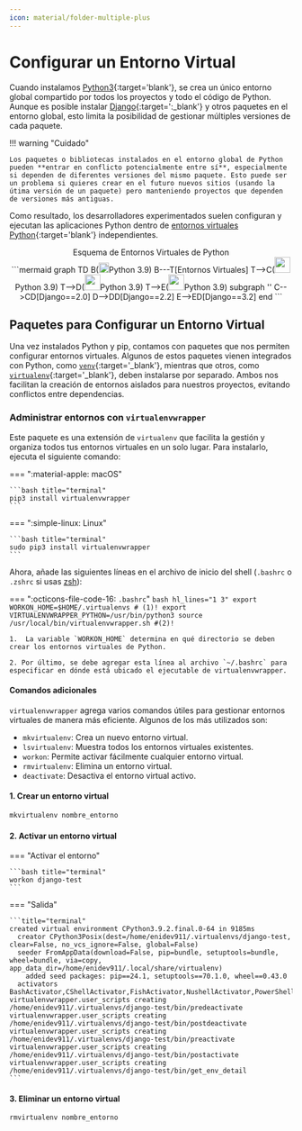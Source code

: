 ```yaml
---
icon: material/folder-multiple-plus
---
```


# Configurar un Entorno Virtual


Cuando instalamos [Python3](https://www.python.org/ "Sitio web de Python"){:target='blank'}, se crea un único entorno global compartido por todos los proyectos y todo el código de Python. Aunque es posible instalar [Django](https://www.djangoproject.com/ "Sitio web de Django"){:target=':_blank'} y otros paquetes en el entorno global, esto limita la posibilidad de gestionar múltiples versiones de cada paquete.

!!! warning "Cuidado"

    Los paquetes o bibliotecas instalados en el entorno global de Python pueden **entrar en conflicto potencialmente entre sí**, especialmente si dependen de diferentes versiones del mismo paquete. Esto puede ser un problema si quieres crear en el futuro nuevos sitios (usando la útima versión de un paquete) pero manteniendo proyectos que dependen de versiones más antiguas.


Como resultado, los desarrolladores experimentados suelen configuran y ejecutan las aplicaciones Python dentro de [entornos virtuales Python](https://docs.python.org/es/3/tutorial/venv.html){:target='blank'} independientes.



<div style="text-align:center" class="mermaid-container">
<div class="mermaid-title">Esquema de Entornos Virtuales de Python</div>
```mermaid
graph TD
    B(<img src="https://enidev911.github.io/fullstack-python/assets/img/base.png" width="18" />Python 3.9)
    B---T[Entornos Virtuales]
    T-->C(<img src="https://enidev911.github.io/fullstack-python/assets/img/venv1.png" width='28' />Python 3.9)
    T-->D(<img src="https://enidev911.github.io/fullstack-python/assets/img/venv2.png" width='28' />Python 3.9)
    T-->E(<img src="https://enidev911.github.io/fullstack-python/assets/img/venv3.png" width='28' />Python 3.9)
    subgraph ''
    C-->CD[Django==2.0]
    D-->DD[Django==2.2]
    E-->ED[Django==3.2]
    end
```
</div>

## **Paquetes para Configurar un Entorno Virtual**

Una vez instalados Python y pip, contamos con paquetes que nos permiten configurar entornos virtuales. Algunos de estos paquetes vienen integrados con Python, como [`venv`](https://docs.python.org/es/3.13/library/venv.html){:target='_blank'}, mientras que otros, como [`virtualenv`](https://pypi.org/project/virtualenv/){:target='_blank'}, deben instalarse por separado. Ambos nos facilitan la creación de entornos aislados para nuestros proyectos, evitando conflictos entre dependencias.

### **Administrar entornos con `virtualenvwrapper`**

Este paquete es una extensión de `virtualenv` que facilita la gestión y organiza todos tus entornos virtuales en un solo lugar. Para instalarlo, ejecuta el siguiente comando:

=== ":material-apple: macOS"

	```bash title="terminal"
	pip3 install virtualenvwrapper
	```

=== ":simple-linux: Linux"

	```bash title="terminal"
	sudo pip3 install virtualenvwrapper
	```


Ahora, añade las siguientes líneas en el archivo de inicio del shell (`.bashrc` o `.zshrc` si usas [zsh](https://en.wikipedia.org/wiki/Z_shell)):

=== ":octicons-file-code-16: `.bashrc`"
	```bash hl_lines="1 3"
	export WORKON_HOME=$HOME/.virtualenvs # (1)!
	export VIRTUALENVWRAPPER_PYTHON=/usr/bin/python3
	source /usr/local/bin/virtualenvwrapper.sh #(2)!
	```

	1.  La variable `WORKON_HOME` determina en qué directorio se deben crear los entornos virtuales de Python.
	
	2. Por último, se debe agregar esta línea al archivo `~/.bashrc` para especificar en dónde está ubicado el ejecutable de virtualenvwrapper.

#### **Comandos adicionales**

`virtualenvwrapper` agrega varios comandos útiles para gestionar entornos virtuales de manera más eficiente. Algunos de los más utilizados son:

- `mkvirtualenv`: Crea un nuevo entorno virtual.
- `lsvirtualenv`: Muestra todos los entornos virtuales existentes.
- `workon`: Permite activar fácilmente cualquier entorno virtual.
- `rmvirtualenv`: Elimina un entorno virtual.
- `deactivate`: Desactiva el entorno virtual activo.

#### **1. Crear un entorno virtual**

```bash title="terminal"
mkvirtualenv nombre_entorno
```

#### **2. Activar un entorno virtual**


=== "Activar el entorno"

	```bash title="terminal"
	workon django-test
	```
=== "Salida"

	```title="terminal"
	created virtual environment CPython3.9.2.final.0-64 in 9185ms
	  creator CPython3Posix(dest=/home/enidev911/.virtualenvs/django-test, clear=False, no_vcs_ignore=False, global=False)
	  seeder FromAppData(download=False, pip=bundle, setuptools=bundle, wheel=bundle, via=copy, app_data_dir=/home/enidev911/.local/share/virtualenv)
	    added seed packages: pip==24.1, setuptools==70.1.0, wheel==0.43.0
	  activators BashActivator,CShellActivator,FishActivator,NushellActivator,PowerShellActivator,PythonActivator
	virtualenvwrapper.user_scripts creating /home/enidev911/.virtualenvs/django-test/bin/predeactivate
	virtualenvwrapper.user_scripts creating /home/enidev911/.virtualenvs/django-test/bin/postdeactivate
	virtualenvwrapper.user_scripts creating /home/enidev911/.virtualenvs/django-test/bin/preactivate
	virtualenvwrapper.user_scripts creating /home/enidev911/.virtualenvs/django-test/bin/postactivate
	virtualenvwrapper.user_scripts creating /home/enidev911/.virtualenvs/django-test/bin/get_env_detail
	```

#### **3. Eliminar un entorno virtual**


```bash title="bash"
rmvirtualenv nombre_entorno
```